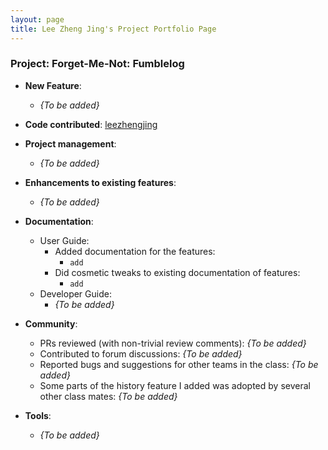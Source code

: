 ```yaml
---
layout: page
title: Lee Zheng Jing's Project Portfolio Page
---
```


### Project: Forget-Me-Not: Fumblelog
* **New Feature**:
    * *{To be added}*

* **Code contributed**: [leezhengjing](https://nus-cs2103-ay2324s1.github.io/tp-dashboard/?search=leezhengjing&breakdown=true)

* **Project management**:
    * *{To be added}*

* **Enhancements to existing features**:
    * *{To be added}*

* **Documentation**:
    * User Guide:
        * Added documentation for the features:
            * `add`
        * Did cosmetic tweaks to existing documentation of features:
            * `add`
    * Developer Guide:
        * *{To be added}*

* **Community**:
    * PRs reviewed (with non-trivial review comments): *{To be added}*
    * Contributed to forum discussions: *{To be added}*
    * Reported bugs and suggestions for other teams in the class: *{To be added}*
    * Some parts of the history feature I added was adopted by several other class mates: *{To be added}*

* **Tools**:
    * *{To be added}*